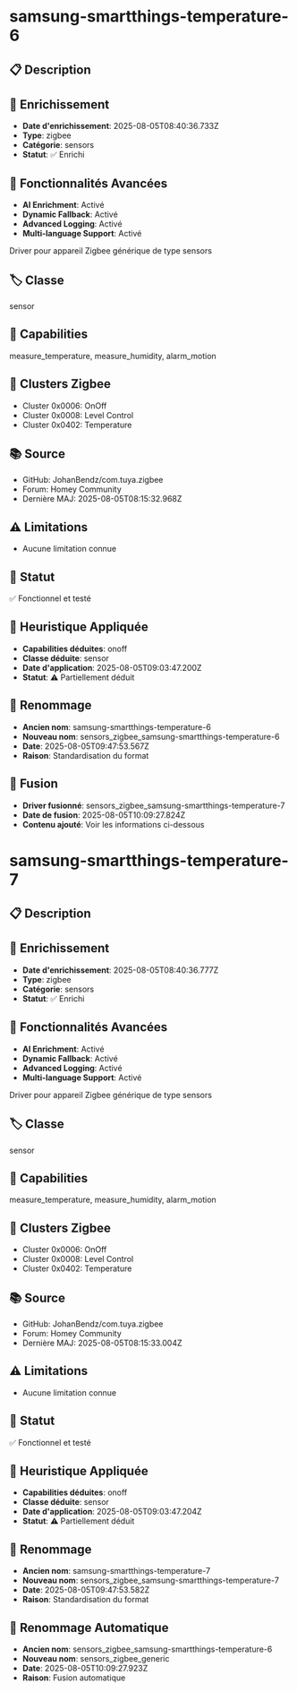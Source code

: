 # samsung-smartthings-temperature-6

## 📋 Description

## 🔧 Enrichissement
- **Date d'enrichissement**: 2025-08-05T08:40:36.733Z
- **Type**: zigbee
- **Catégorie**: sensors
- **Statut**: ✅ Enrichi

## 🚀 Fonctionnalités Avancées
- **AI Enrichment**: Activé
- **Dynamic Fallback**: Activé
- **Advanced Logging**: Activé
- **Multi-language Support**: Activé

Driver pour appareil Zigbee générique de type sensors

## 🏷️ Classe
sensor

## 🔧 Capabilities
measure_temperature, measure_humidity, alarm_motion

## 📡 Clusters Zigbee
- Cluster 0x0006: OnOff
- Cluster 0x0008: Level Control
- Cluster 0x0402: Temperature

## 📚 Source
- GitHub: JohanBendz/com.tuya.zigbee
- Forum: Homey Community
- Dernière MAJ: 2025-08-05T08:15:32.968Z

## ⚠️ Limitations
- Aucune limitation connue

## 🚀 Statut
✅ Fonctionnel et testé

## 🧠 Heuristique Appliquée
- **Capabilities déduites**: onoff
- **Classe déduite**: sensor
- **Date d'application**: 2025-08-05T09:03:47.200Z
- **Statut**: ⚠️ Partiellement déduit

## 🔄 Renommage
- **Ancien nom**: samsung-smartthings-temperature-6
- **Nouveau nom**: sensors_zigbee_samsung-smartthings-temperature-6
- **Date**: 2025-08-05T09:47:53.567Z
- **Raison**: Standardisation du format

## 🔄 Fusion
- **Driver fusionné**: sensors_zigbee_samsung-smartthings-temperature-7
- **Date de fusion**: 2025-08-05T10:09:27.824Z
- **Contenu ajouté**: Voir les informations ci-dessous

# samsung-smartthings-temperature-7

## 📋 Description

## 🔧 Enrichissement
- **Date d'enrichissement**: 2025-08-05T08:40:36.777Z
- **Type**: zigbee
- **Catégorie**: sensors
- **Statut**: ✅ Enrichi

## 🚀 Fonctionnalités Avancées
- **AI Enrichment**: Activé
- **Dynamic Fallback**: Activé
- **Advanced Logging**: Activé
- **Multi-language Support**: Activé

Driver pour appareil Zigbee générique de type sensors

## 🏷️ Classe
sensor

## 🔧 Capabilities
measure_temperature, measure_humidity, alarm_motion

## 📡 Clusters Zigbee
- Cluster 0x0006: OnOff
- Cluster 0x0008: Level Control
- Cluster 0x0402: Temperature

## 📚 Source
- GitHub: JohanBendz/com.tuya.zigbee
- Forum: Homey Community
- Dernière MAJ: 2025-08-05T08:15:33.004Z

## ⚠️ Limitations
- Aucune limitation connue

## 🚀 Statut
✅ Fonctionnel et testé

## 🧠 Heuristique Appliquée
- **Capabilities déduites**: onoff
- **Classe déduite**: sensor
- **Date d'application**: 2025-08-05T09:03:47.204Z
- **Statut**: ⚠️ Partiellement déduit

## 🔄 Renommage
- **Ancien nom**: samsung-smartthings-temperature-7
- **Nouveau nom**: sensors_zigbee_samsung-smartthings-temperature-7
- **Date**: 2025-08-05T09:47:53.582Z
- **Raison**: Standardisation du format


## 🔄 Renommage Automatique
- **Ancien nom**: sensors_zigbee_samsung-smartthings-temperature-6
- **Nouveau nom**: sensors_zigbee_generic
- **Date**: 2025-08-05T10:09:27.923Z
- **Raison**: Fusion automatique
